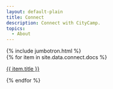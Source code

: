 ```yaml
---
layout: default-plain
title: Connect
description: Connect with CityCamp.
topics:
  - About
---
```


<main id="main-content">
  {% include jumbotron.html %}
  <div class="container post-main">
    <div class="row">
      <div class="card-group">
        {% for item in site.data.connect.docs %}
          <div class="col-12 col-sm-12 col-md-4 col-lg-4 col-xl-4 d-flex align-items-stretch">
            <div class="card text-center pt-4 pb-3 mx-2 mb-3 shadow">
              <div class="card-body">
                <a href="{{ item.url }}" class="stretched-link nav-link">
                  <p>
                    <i class="{{ item.icon }} fa-3x text-shadow" aria-label="{{ item.title }}"></i>
                  </p>
                  <p class="card-title">{{ item.title }}</p>
                </a>
              </div>
            </div>
          </div>
        {% endfor %}
      </div>
    </div>
  </div>
</main>

